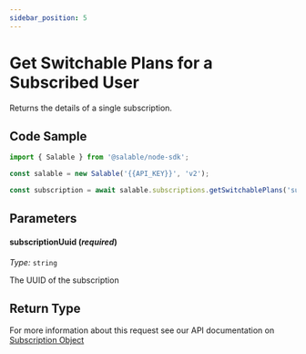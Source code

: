 ```yaml
---
sidebar_position: 5
---
```


# Get Switchable Plans for a Subscribed User

Returns the details of a single subscription.

## Code Sample

```typescript
import { Salable } from '@salable/node-sdk';

const salable = new Salable('{{API_KEY}}', 'v2');

const subscription = await salable.subscriptions.getSwitchablePlans('subscription_1');
```

## Parameters

#### subscriptionUuid (_required_)

_Type:_ `string`

The UUID of the subscription

## Return Type

For more information about this request see our API documentation on [Subscription Object](https://docs.salable.app/api/v2#tag/Subscriptions/operation/getSubscriptionUpdatablePlans)
